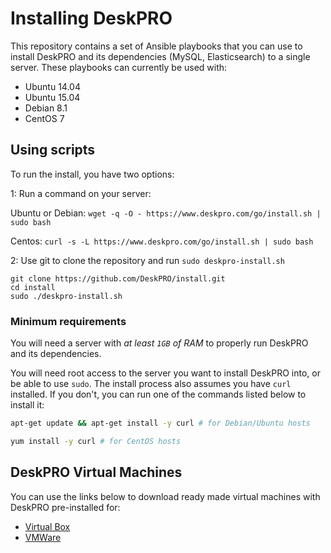 # Installing DeskPRO

This repository contains a set of Ansible playbooks that you can use to install
DeskPRO and its dependencies (MySQL, Elasticsearch) to a single server. These
playbooks can currently be used with:

* Ubuntu 14.04
* Ubuntu 15.04
* Debian 8.1
* CentOS 7

## Using scripts

To run the install, you have two options:

1: Run a command on your server:

Ubuntu or Debian:
`wget -q -O - https://www.deskpro.com/go/install.sh | sudo bash`

Centos:
`curl -s -L https://www.deskpro.com/go/install.sh | sudo bash`

2: Use git to clone the repository and run `sudo deskpro-install.sh`

```
git clone https://github.com/DeskPRO/install.git
cd install
sudo ./deskpro-install.sh
```

### Minimum requirements

You will need a server with *at least `1GB` of RAM* to properly run DeskPRO and
its dependencies.

You will need root access to the server you want to install DeskPRO into, or be
able to use `sudo`. The install process also assumes you have `curl` installed.
If you don't, you can run one of the commands listed below to install it:

```bash
apt-get update && apt-get install -y curl # for Debian/Ubuntu hosts
```

```bash
yum install -y curl # for CentOS hosts
```

## DeskPRO Virtual Machines

You can use the links below to download ready made virtual machines with
DeskPRO pre-installed for:

- [Virtual Box](https://s3.eu-central-1.amazonaws.com/deskpro/DeskPRO-Helpdesk-VirtualBox.ova)
- [VMWare](https://s3.eu-central-1.amazonaws.com/deskpro/DeskPRO-Helpdesk-VMWare.zip)
